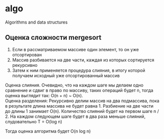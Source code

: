 # algo
Algorithms and data structures

## Оценка сложности mergesort
1. Если в рассматриваемом массиве один элемент, то он уже отсортирован
2. Массив разбивается на две части, каждая из которых сортируется рекурсивно
3. Затем к ним применяется процедура слияния, в итогу которой получаем исходный уже отсортированный массив

Оценка слияния. Очевидно, что на каждом шаге мы делаем одно сравнение и сдвиг в право по массиву, таких операций будет
n, тогда оценка выглядит так: O(n + n) ~ O(n).\
Оценка разделения: Рекурсивно делим массив на два подмассива, пока в результате длина массива не будет равна 1. Разбиение на
две части до длины 1 занимает O(n). Количество слияний будет на первом шаге n / 2.
На каждом следующем шаге будет в два раза меньше слияний, слудовательно T = O(log n)

Тогда оценка алгоритма будет O(n log n)